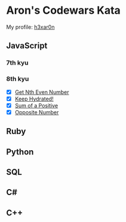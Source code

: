 # Aron's Codewars Kata

My profile: [h3xar0n](https://www.codewars.com/users/h3xar0n)

## JavaScript

### 7th kyu

### 8th kyu

- [x] [Get Nth Even Number](https://www.codewars.com/kata/5933a1f8552bc2750a0000ed)
- [x] [Keep Hydrated!](https://www.codewars.com/kata/582cb0224e56e068d800003c)
- [x] [Sum of a Positive](https://www.codewars.com/kata/5715eaedb436cf5606000381)
- [x] [Opposite Number](https://www.codewars.com/kata/56dec885c54a926dcd001095)

## Ruby

## Python

## SQL

## C#

## C++
